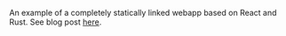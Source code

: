 An example of a completely statically linked webapp based on React and Rust. See blog post [here](https://anderspitman.net/2018/04/04/static-react-rust-webapp/).
